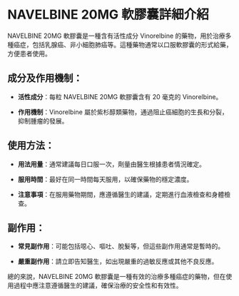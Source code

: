 # NAVELBINE 20MG 軟膠囊詳細介紹
NAVELBINE 20MG 軟膠囊是一種含有活性成分 Vinorelbine 的藥物，用於治療多種癌症，包括乳腺癌、非小細胞肺癌等。這種藥物通常以口服軟膠囊的形式給藥，方便患者使用。
## 成分及作用機制：
- **活性成分**：每粒 NAVELBINE 20MG 軟膠囊含有 20 毫克的 Vinorelbine。
- **作用機制**：Vinorelbine 屬於紫杉醇類藥物，通過阻止癌細胞的生長和分裂，抑制腫瘤的發展。
## 使用方法：
- **用法用量**：通常建議每日口服一次，劑量由醫生根據患者情況確定。
- **服用時間**：最好在同一時間每天服用，以確保藥物的穩定濃度。
- **注意事項**：在服用藥物期間，應遵循醫生的建議，定期進行血液檢查和身體檢查。
## 副作用：
- **常見副作用**：可能包括噁心、嘔吐、脫髮等，但這些副作用通常是暫時的。
- **嚴重副作用**：請立即告知醫生，如出現嚴重的過敏反應或其他不良反應。
總的來說，NAVELBINE 20MG 軟膠囊是一種有效的治療多種癌症的藥物，但在使用過程中應注意遵循醫生的建議，確保治療的安全性和有效性。